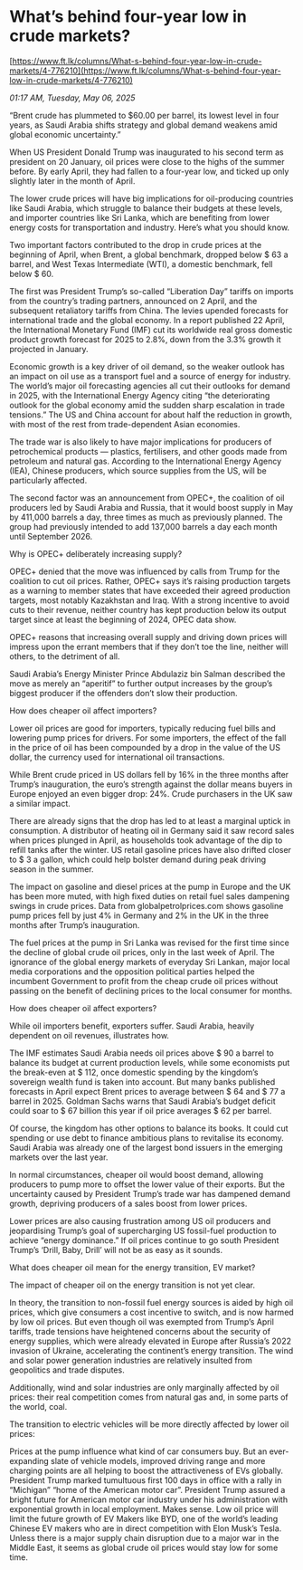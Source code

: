 # What’s behind four-year low in crude markets?

[https://www.ft.lk/columns/What-s-behind-four-year-low-in-crude-markets/4-776210](https://www.ft.lk/columns/What-s-behind-four-year-low-in-crude-markets/4-776210)

*01:17 AM, Tuesday, May 06, 2025*

“Brent crude has plummeted to $60.00 per barrel, its lowest level in four years, as Saudi Arabia shifts strategy and global demand weakens amid global economic uncertainty.”

When US President Donald Trump was inaugurated to his second term as president on 20 January, oil prices were close to the highs of the summer before. By early April, they had fallen to a four-year low, and ticked up only slightly later in the month of April.

The lower crude prices will have big implications for oil-producing countries like Saudi Arabia, which struggle to balance their budgets at these levels, and importer countries like Sri Lanka, which are benefiting from lower energy costs for transportation and industry. Here’s what you should know.

Two important factors contributed to the drop in crude prices at the beginning of April, when Brent, a global benchmark, dropped below $ 63 a barrel, and West Texas Intermediate (WTI), a domestic benchmark, fell below $ 60.

The first was President Trump’s so-called “Liberation Day” tariffs on imports from the country’s trading partners, announced on 2 April, and the subsequent retaliatory tariffs from China. The levies upended forecasts for international trade and the global economy. In a report published 22 April, the International Monetary Fund (IMF) cut its worldwide real gross domestic product growth forecast for 2025 to 2.8%, down from the 3.3% growth it projected in January.

Economic growth is a key driver of oil demand, so the weaker outlook has an impact on oil use as a transport fuel and a source of energy for industry. The world’s major oil forecasting agencies all cut their outlooks for demand in 2025, with the International Energy Agency citing “the deteriorating outlook for the global economy amid the sudden sharp escalation in trade tensions.” The US and China account for about half the reduction in growth, with most of the rest from trade-dependent Asian economies.

The trade war is also likely to have major implications for producers of petrochemical products — plastics, fertilisers, and other goods made from petroleum and natural gas. According to the International Energy Agency (IEA), Chinese producers, which source supplies from the US, will be particularly affected.

The second factor was an announcement from OPEC+, the coalition of oil producers led by Saudi Arabia and Russia, that it would boost supply in May by 411,000 barrels a day, three times as much as previously planned. The group had previously intended to add 137,000 barrels a day each month until September 2026.

Why is OPEC+ deliberately increasing supply?

OPEC+ denied that the move was influenced by calls from Trump for the coalition to cut oil prices. Rather, OPEC+ says it’s raising production targets as a warning to member states that have exceeded their agreed production targets, most notably Kazakhstan and Iraq. With a strong incentive to avoid cuts to their revenue, neither country has kept production below its output target since at least the beginning of 2024, OPEC data show.

OPEC+ reasons that increasing overall supply and driving down prices will impress upon the errant members that if they don’t toe the line, neither will others, to the detriment of all.

Saudi Arabia’s Energy Minister Prince Abdulaziz bin Salman described the move as merely an “aperitif” to further output increases by the group’s biggest producer if the offenders don’t slow their production.

How does cheaper oil affect importers?

Lower oil prices are good for importers, typically reducing fuel bills and lowering pump prices for drivers. For some importers, the effect of the fall in the price of oil has been compounded by a drop in the value of the US dollar, the currency used for international oil transactions.

While Brent crude priced in US dollars fell by 16% in the three months after Trump’s inauguration, the euro’s strength against the dollar means buyers in Europe enjoyed an even bigger drop: 24%. Crude purchasers in the UK saw a similar impact.

There are already signs that the drop has led to at least a marginal uptick in consumption. A distributor of heating oil in Germany said it saw record sales when prices plunged in April, as households took advantage of the dip to refill tanks after the winter. US retail gasoline prices have also drifted closer to $ 3 a gallon, which could help bolster demand during peak driving season in the summer.

The impact on gasoline and diesel prices at the pump in Europe and the UK has been more muted, with high fixed duties on retail fuel sales dampening swings in crude prices. Data from globalpetrolprices.com shows gasoline pump prices fell by just 4% in Germany and 2% in the UK in the three months after Trump’s inauguration.

The fuel prices at the pump in Sri Lanka was revised for the first time since the decline of global crude oil prices, only in the last week of April. The ignorance of the global energy markets of everyday Sri Lankan, major local media corporations and the opposition political parties helped the incumbent Government to profit from the cheap crude oil prices without passing on the benefit of declining prices to the local consumer for months.

How does cheaper oil affect exporters?

While oil importers benefit, exporters suffer. Saudi Arabia, heavily dependent on oil revenues, illustrates how.

The IMF estimates Saudi Arabia needs oil prices above $ 90 a barrel to balance its budget at current production levels, while some economists put the break-even at $ 112, once domestic spending by the kingdom’s sovereign wealth fund is taken into account. But many banks published forecasts in April expect Brent prices to average between $ 64 and $ 77 a barrel in 2025. Goldman Sachs warns that Saudi Arabia’s budget deficit could soar to $ 67 billion this year if oil price averages $ 62 per barrel.

Of course, the kingdom has other options to balance its books. It could cut spending or use debt to finance ambitious plans to revitalise its economy. Saudi Arabia was already one of the largest bond issuers in the emerging markets over the last year.

In normal circumstances, cheaper oil would boost demand, allowing producers to pump more to offset the lower value of their exports. But the uncertainty caused by President Trump’s trade war has dampened demand growth, depriving producers of a sales boost from lower prices.

Lower prices are also causing frustration among US oil producers and jeopardising Trump’s goal of supercharging US fossil-fuel production to achieve “energy dominance.” If oil prices continue to go south President Trump’s ‘Drill, Baby, Drill’ will not be as easy as it sounds.

What does cheaper oil mean for the energy transition, EV market?

The impact of cheaper oil on the energy transition is not yet clear.

In theory, the transition to non-fossil fuel energy sources is aided by high oil prices, which give consumers a cost incentive to switch, and is now harmed by low oil prices. But even though oil was exempted from Trump’s April tariffs, trade tensions have heightened concerns about the security of energy supplies, which were already elevated in Europe after Russia’s 2022 invasion of Ukraine, accelerating the continent’s energy transition. The wind and solar power generation industries are relatively insulted from geopolitics and trade disputes.

Additionally, wind and solar industries are only marginally affected by oil prices: their real competition comes from natural gas and, in some parts of the world, coal.

The transition to electric vehicles will be more directly affected by lower oil prices:

Prices at the pump influence what kind of car consumers buy. But an ever-expanding slate of vehicle models, improved driving range and more charging points are all helping to boost the attractiveness of EVs globally. President Trump marked tumultuous first 100 days in office with a rally in “Michigan” “home of the American motor car”. President Trump assured a bright future for American motor car industry under his administration with exponential growth in local employment. Makes sense. Low oil price will limit the future growth of EV Makers like BYD, one of the world’s leading Chinese EV makers who are in direct competition with Elon Musk’s Tesla. Unless there is a major supply chain disruption due to a major war in the Middle East, it seems as global crude oil prices would stay low for some time.

